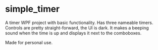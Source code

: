 # simple_timer

A timer WPF project with basic functionality.
Has three nameable timers. Controls are pretty straight-forward, the UI is dark. It makes a beeping sound when the time is up and displays it next to the comboboxes.

Made for personal use.
